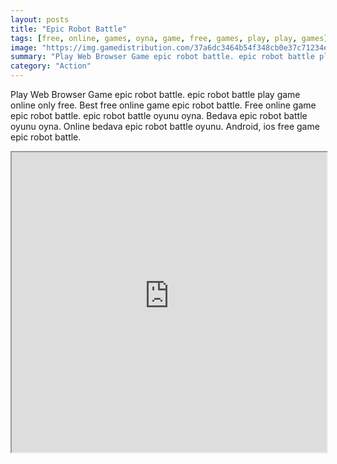 ```yaml
---
layout: posts
title: "Epic Robot Battle"
tags: [free, online, games, oyna, game, free, games, play, play, games]
image: "https://img.gamedistribution.com/37a6dc3464b54f348cb0e37c71234e2a.jpg"
summary: "Play Web Browser Game epic robot battle. epic robot battle play game online only free. Best free online game epic robot battle. Free online game epic robot battle. epic robot battle oyunu oyna. Bedava epic robot battle oyunu oyna. Online bedava epic robot battle oyunu. Android, ios free game epic robot battle."
category: "Action"
---
```


Play Web Browser Game epic robot battle. epic robot battle play game online only free. Best free online game epic robot battle. Free online game epic robot battle. epic robot battle oyunu oyna. Bedava epic robot battle oyunu oyna. Online bedava epic robot battle oyunu. Android, ios free game epic robot battle.

<iframe width="100%" height="480px;" src="https://html5.gamedistribution.com/37a6dc3464b54f348cb0e37c71234e2a/"></iframe>